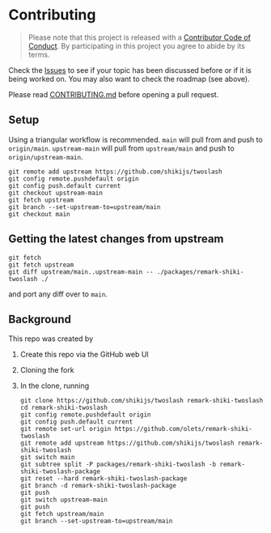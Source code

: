 # Contributing

> Please note that this project is released with a [Contributor Code of Conduct](CODE_OF_CONDUCT.md). By participating in this project you agree to abide by its terms.

Check the [Issues](https://github.com/olets/remark-shiki-twoslash/issues) to see if your topic has been discussed before or if it is being worked on. You may also want to check the roadmap (see above).

Please read [CONTRIBUTING.md](CONTRIBUTING.md) before opening a pull request.

## Setup

Using a triangular workflow is recommended. `main` will pull from and push to `origin/main`. `upstream-main` will pull from `upstream/main` and push to `origin/upstream-main`.

```shell
git remote add upstream https://github.com/shikijs/twoslash
git config remote.pushdefault origin
git config push.default current
git checkout upstream-main
git fetch upstream
git branch --set-upstream-to=upstream/main
git checkout main
```

## Getting the latest changes from upstream

```
git fetch
git fetch upstream
git diff upstream/main..upstream-main -- ./packages/remark-shiki-twoslash ./
```

and port any diff over to `main`.

## Background

This repo was created by

1. Create this repo via the GitHub web UI
1. Cloning the fork
1. In the clone, running

    ```shell
    git clone https://github.com/shikijs/twoslash remark-shiki-twoslash
    cd remark-shiki-twoslash
    git config remote.pushdefault origin
    git config push.default current
    git remote set-url origin https://github.com/olets/remark-shiki-twoslash
    git remote add upstream https://github.com/shikijs/twoslash remark-shiki-twoslash
    git switch main
    git subtree split -P packages/remark-shiki-twoslash -b remark-shiki-twoslash-package
    git reset --hard remark-shiki-twoslash-package
    git branch -d remark-shiki-twoslash-package
    git push
    git switch upstream-main
    git push
    git fetch upstream/main
    git branch --set-upstream-to=upstream/main
    ```
